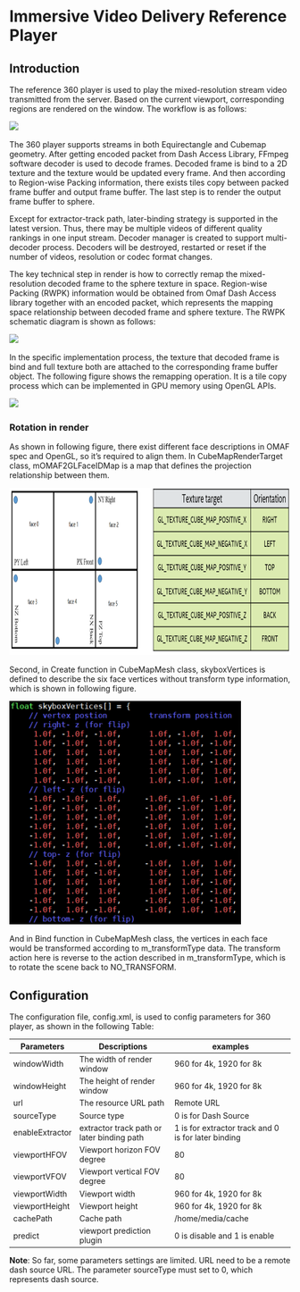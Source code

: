 # Immersive Video Delivery Reference Player

## Introduction
The reference 360 player is used to play the mixed-resolution stream video transmitted from the server. Based on the current viewport, corresponding regions are rendered on the window. The workflow is as follows:

<IMG src="img/OMAF_Compliant-Video-Delivery-RefPlayer_workflow.png" height="450">
 
The 360 player supports streams in both Equirectangle and Cubemap geometry. After getting encoded packet from Dash Access Library, FFmpeg software decoder is used to decode frames. Decoded frame is bind to a 2D texture and the texture would be updated every frame. And then according to Region-wise Packing information, there exists tiles copy between packed frame buffer and output frame buffer. The last step is to render the output frame buffer to sphere.

Except for extractor-track path, later-binding strategy is supported in the latest version. Thus, there may be multiple videos of different quality rankings in one input stream. Decoder manager is created to support multi-decoder process. Decoders will be destroyed, restarted or reset if the number of videos, resolution or codec format changes.

The key technical step in render is how to correctly remap the mixed-resolution decoded frame to the sphere texture in space. Region-wise Packing (RWPK) information would be obtained from Omaf Dash Access library together with an encoded packet, which represents the mapping space relationship between decoded frame and sphere texture. The RWPK schematic diagram is shown as follows:

<IMG src="img/OMAF_Compliant-Video-Delivery-rwpk.png" height="250">

In the specific implementation process, the texture that decoded frame is bind and full texture both are attached to the corresponding frame buffer object. The following figure shows the remapping operation. It is a tile copy process which can be implemented in GPU memory using OpenGL APIs.

 <IMG src="img/OMAF_Compliant-Video-Delivery-RefPlayer_FBO_Rendering.png" height="450">

### Rotation in render
As shown in following figure, there exist different face descriptions in OMAF spec and OpenGL, so it’s required to align them.
In CubeMapRenderTarget class, mOMAF2GLFaceIDMap is a map that defines the projection relationship between them.

<IMG src="img/OMAF_Compliant-Video-Delivery-face_desc_in_OMAF_OpenGL.png" height="300">

Second, in Create function in CubeMapMesh class, skyboxVertices is defined to describe the six face vertices without transform type information, which is shown in following figure.

<IMG src="img/OMAF_Compliant-Video-Delivery-skybox_vertices.png" height="400">

And in Bind function in CubeMapMesh class, the vertices in each face would be transformed according to m_transformType data. The transform action here is reverse to the action described in m_transformType, which is to rotate the scene back to NO_TRANSFORM.

## Configuration
The configuration file, config.xml, is used to config parameters for 360 player, as shown in the following Table:

| **Parameters** | **Descriptions** | **examples** |
| --- | --- | --- |
| windowWidth | The width of render window | 960 for 4k, 1920 for 8k |
| windowHeight | The height of render window  | 960 for 4k, 1920 for 8k  |
| url | The resource URL path | Remote URL |
| sourceType | Source type | 0 is for Dash Source |
| enableExtractor | extractor track path or later binding path | 1 is for extractor track and 0 is for later binding |
| viewportHFOV | Viewport horizon FOV degree | 80 |
| viewportVFOV | Viewport vertical FOV degree | 80 |
| viewportWidth | Viewport width | 960 for 4k, 1920 for 8k |
| viewportHeight | Viewport height | 960 for 4k, 1920 for 8k |
| cachePath | Cache path | /home/media/cache |
| predict | viewport prediction plugin | 0 is disable and 1 is enable

**Note**: So far, some parameters settings are limited. URL need to be a remote dash source URL. The parameter sourceType must set to 0, which represents dash source.
